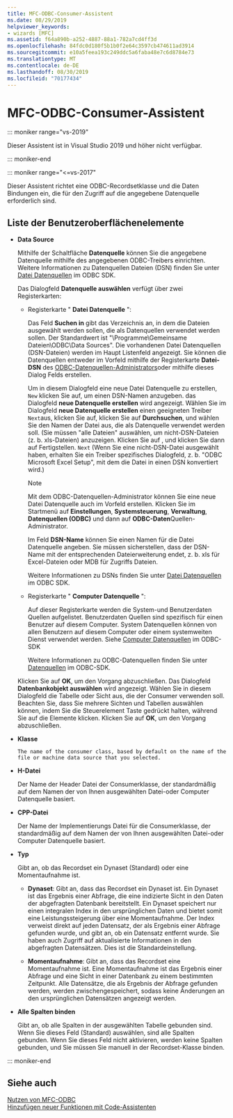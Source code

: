 ```yaml
---
title: MFC-ODBC-Consumer-Assistent
ms.date: 08/29/2019
helpviewer_keywords:
- wizards [MFC]
ms.assetid: f64a890b-a252-4887-88a1-782a7cd4ff3d
ms.openlocfilehash: 84fdc0d180f5b1b0f2e64c3597cb474611ad3914
ms.sourcegitcommit: e10a5feea193c249ddc5a6faba48e7c6d8784e73
ms.translationtype: MT
ms.contentlocale: de-DE
ms.lasthandoff: 08/30/2019
ms.locfileid: "70177434"
---
```

# <a name="mfc-odbc-consumer-wizard"></a>MFC-ODBC-Consumer-Assistent

::: moniker range="vs-2019"

Dieser Assistent ist in Visual Studio 2019 und höher nicht verfügbar.

::: moniker-end

::: moniker range="<=vs-2017"

Dieser Assistent richtet eine ODBC-Recordsetklasse und die Daten Bindungen ein, die für den Zugriff auf die angegebene Datenquelle erforderlich sind.

## <a name="uielement-list"></a>Liste der Benutzeroberflächenelemente

- **Data Source**

  Mithilfe der Schaltfläche **Datenquelle** können Sie die angegebene Datenquelle mithilfe des angegebenen ODBC-Treibers einrichten. Weitere Informationen zu Datenquellen Dateien (DSN) finden Sie unter [Datei Datenquellen](/sql/odbc/reference/file-data-sources) im ODBC SDK.

  Das Dialogfeld **Datenquelle auswählen** verfügt über zwei Registerkarten:

  - Registerkarte " **Datei Datenquelle** ":

     Das Feld **Suchen in** gibt das Verzeichnis an, in dem die Dateien ausgewählt werden sollen, die als Datenquellen verwendet werden sollen. Der Standardwert ist "\Programme\Gemeinsame Dateien\ODBC\Data Sources". Die vorhandenen Datei Datenquellen (DSN-Dateien) werden im Haupt Listenfeld angezeigt. Sie können die Datenquellen entweder im Vorfeld mithilfe der Registerkarte **Datei-DSN** des [ODBC-Datenquellen-Administrators](/sql/odbc/admin/odbc-data-source-administrator)oder mithilfe dieses Dialog Felds erstellen.

     Um in diesem Dialogfeld eine neue Datei Datenquelle zu erstellen, `New` klicken Sie auf, um einen DSN-Namen anzugeben. das Dialogfeld **neue Datenquelle erstellen** wird angezeigt. Wählen Sie im Dialogfeld **neue Datenquelle erstellen** einen geeigneten Treiber `Next`aus, klicken Sie auf, klicken Sie auf **Durchsuchen**, und wählen Sie den Namen der Datei aus, die als Datenquelle verwendet werden soll. (Sie müssen "alle Dateien" auswählen, um nicht-DSN-Dateien (z. b. xls-Dateien) anzuzeigen. Klicken Sie auf , und klicken Sie dann auf Fertigstellen. `Next` (Wenn Sie eine nicht-DSN-Datei ausgewählt haben, erhalten Sie ein Treiber spezifisches Dialogfeld, z. b. "ODBC Microsoft Excel Setup", mit dem die Datei in einen DSN konvertiert wird.)

     > [!NOTE]
     > Mit dem ODBC-Datenquellen-Administrator können Sie eine neue Datei Datenquelle auch im Vorfeld erstellen. Klicken Sie im Startmenü auf **Einstellungen**, **Systemsteuerung**, **Verwaltung**, **Datenquellen (ODBC)** und dann auf **ODBC-Daten**Quellen-Administrator.

     Im Feld **DSN-Name** können Sie einen Namen für die Datei Datenquelle angeben. Sie müssen sicherstellen, dass der DSN-Name mit der entsprechenden Dateierweiterung endet, z. b. xls für Excel-Dateien oder MDB für Zugriffs Dateien.

     Weitere Informationen zu DSNs finden Sie unter [Datei Datenquellen](/sql/odbc/reference/file-data-sources) im ODBC SDK.

  - Registerkarte " **Computer Datenquelle** ":

     Auf dieser Registerkarte werden die System-und Benutzerdaten Quellen aufgelistet. Benutzerdaten Quellen sind spezifisch für einen Benutzer auf diesem Computer. System Datenquellen können von allen Benutzern auf diesem Computer oder einem systemweiten Dienst verwendet werden. Siehe [Computer Datenquellen](/sql/odbc/reference/machine-data-sources) im ODBC-SDK

     Weitere Informationen zu ODBC-Datenquellen finden Sie unter [Datenquellen](/sql/odbc/reference/data-sources) im ODBC-SDK.

  Klicken Sie auf **OK**, um den Vorgang abzuschließen. Das Dialogfeld **Datenbankobjekt auswählen** wird angezeigt. Wählen Sie in diesem Dialogfeld die Tabelle oder Sicht aus, die der Consumer verwenden soll. Beachten Sie, dass Sie mehrere Sichten und Tabellen auswählen können, indem Sie die Steuerelement Taste gedrückt halten, während Sie auf die Elemente klicken. Klicken Sie auf **OK**, um den Vorgang abzuschließen.

- **Klasse**

      The name of the consumer class, based by default on the name of the file or machine data source that you selected.

- **H-Datei**

   Der Name der Header Datei der Consumerklasse, der standardmäßig auf dem Namen der von Ihnen ausgewählten Datei-oder Computer Datenquelle basiert.

- **CPP-Datei**

   Der Name der Implementierungs Datei für die Consumerklasse, der standardmäßig auf dem Namen der von Ihnen ausgewählten Datei-oder Computer Datenquelle basiert.

- **Typ**

   Gibt an, ob das Recordset ein Dynaset (Standard) oder eine Momentaufnahme ist.

   - **Dynaset**: Gibt an, dass das Recordset ein Dynaset ist. Ein Dynaset ist das Ergebnis einer Abfrage, die eine indizierte Sicht in den Daten der abgefragten Datenbank bereitstellt. Ein Dynaset speichert nur einen integralen Index in den ursprünglichen Daten und bietet somit eine Leistungssteigerung über eine Momentaufnahme. Der Index verweist direkt auf jeden Datensatz, der als Ergebnis einer Abfrage gefunden wurde, und gibt an, ob ein Datensatz entfernt wurde. Sie haben auch Zugriff auf aktualisierte Informationen in den abgefragten Datensätzen. Dies ist die Standardeinstellung.

   - **Momentaufnahme**: Gibt an, dass das Recordset eine Momentaufnahme ist. Eine Momentaufnahme ist das Ergebnis einer Abfrage und eine Sicht in einer Datenbank zu einem bestimmten Zeitpunkt. Alle Datensätze, die als Ergebnis der Abfrage gefunden werden, werden zwischengespeichert, sodass keine Änderungen an den ursprünglichen Datensätzen angezeigt werden.

- **Alle Spalten binden**

   Gibt an, ob alle Spalten in der ausgewählten Tabelle gebunden sind. Wenn Sie dieses Feld (Standard) auswählen, sind alle Spalten gebunden. Wenn Sie dieses Feld nicht aktivieren, werden keine Spalten gebunden, und Sie müssen Sie manuell in der Recordset-Klasse binden.

::: moniker-end

## <a name="see-also"></a>Siehe auch

[Nutzen von MFC-ODBC](../../mfc/reference/adding-an-mfc-odbc-consumer.md)<br/>
[Hinzufügen neuer Funktionen mit Code-Assistenten](../../ide/adding-functionality-with-code-wizards-cpp.md)
